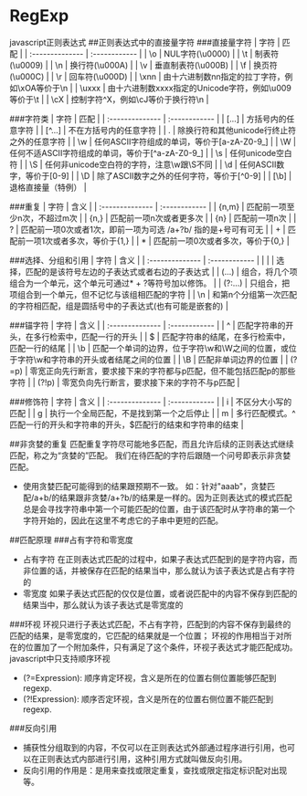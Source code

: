 # RegExp
javascript正则表达式
##正则表达式中的直接量字符
###直接量字符
| 字符 | 匹配 |
| :-------------- | :------------ |
| \o | NUL字符(\u0000) |
| \t | 制表符(\u0009) |
| \n | 换行符(\u000A) |
| \v | 垂直制表符(\u000B) |
| \f | 换页符(\u000C) |
| \r | 回车符(\u000D) |
| \xnn | 由十六进制数nn指定的拉丁字符，例如\xOA等价于\n |
| \uxxx | 由十六进制数xxxx指定的Unicode字符，例如\u009等价于\t |
| \cX | 控制字符^X，例如\cJ等价于换行符\n |
    
###字符类
| 字符 | 匹配 |
| :-------------- | :------------ |
| [...] | 方括号内的任意字符 |
| [^...] | 不在方括号内的任意字符 |
| . | 除换行符和其他unicode行终止符之外的任意字符 |
| \w | 任何ASCII字符组成的单词，等价于[a-zA-Z0-9_] |
| \W | 任何不适ASCII字符组成的单词，等价于[^a-zA-Z0-9_] |
| \s | 任何unicode空白符 |
| \S | 任何非unicode空白符的字符，注意\w跟\S不同 |
| \d | 任何ASCII数字，等价于[0-9] |
| \D | 除了ASCII数字之外的任何字符，等价于[^0-9] |
| [\b] | 退格直接量（特例） |

###重复
| 字符 | 含义 |
| :-------------- | :------------ |
| {n,m} | 匹配前一项至少n次，不超过m次 |
| {n,} | 匹配前一项n次或者更多次 |
| {n} | 匹配前一项n次 |
| ? | 匹配前一项0次或者1次，即前一项为可选  /a+?b/ 指的是+号可有可无 |
| + | 匹配前一项1次或者多次，等价于{1,} |
| * | 匹配前一项0次或者多次，等价于{0,} |

###选择、分组和引用
| 字符 | 含义 |
| :-------------- | :------------ |
| | | 选择，匹配的是该符号左边的子表达式或者右边的子表达式 |
| (...) | 组合，将几个项组合为一个单元，这个单元可通过* + ?等符号加以修饰。 |
| (?:...) | 只组合，把项组合到一个单元，但不记忆与该组相匹配的字符 |
| \n | 和第n个分组第一次匹配的字符相匹配，组是圆括号中的子表达式(也有可能是嵌套的) |		
				
###锚字符
| 字符 | 含义 |
| :-------------- | :------------ |
| ^ | 匹配字符串的开头，在多行检索中，匹配一行的开头 |
| $ | 匹配字符串的结尾，在多行检索中，匹配一行的结尾 |
| \b | 匹配一个单词的边界，位于字符\w和\W之间的位置，或位于字符\w和字符串的开头或者结尾之间的位置 |
| \B | 匹配非单词边界的位置 |
| (?=p) | 零宽正向先行断言，要求接下来的字符都与p匹配，但不能包括匹配p的那些字符 |
| (?!p) | 零宽负向先行断言，要求接下来的字符不与p匹配 |
				
###修饰符
| 字符 | 含义 |
| :-------------- | :------------ |
| i | 不区分大小写的匹配 |
| g | 执行一个全局匹配，不是找到第一个之后停止 |
| m | 多行匹配模式。^匹配一行的开头和字符串的开头，$匹配行的结束和字符串的结束 |

##非贪婪的重复
匹配重复字符尽可能地多匹配，而且允许后续的正则表达式继续匹配，称之为“贪婪的”匹配。
我们在待匹配的字符后跟随一个问号即表示非贪婪匹配。
* 使用贪婪匹配可能得到的结果跟预期不一致。
如：针对"aaab"，贪婪匹配/a+b/的结果跟非贪婪/a+?b/的结果是一样的。因为正则表达式的模式匹配总是会寻找字符串中第一个可能匹配的位置，由于该匹配时从字符串的第一个字符开始的，因此在这里不考虑它的子串中更短的匹配。


##匹配原理
###占有字符和零宽度
* 占有字符
在正则表达式匹配的过程中，如果子表达式匹配到的是字符内容，而非位置的话，并被保存在匹配的结果当中，那么就认为该子表达式是占有字符的
* 零宽度
如果子表达式匹配的仅仅是位置，或者说匹配中的内容不保存到匹配的结果当中，那么就认为该子表达式是零宽度的

###环视
环视只进行子表达式匹配，不占有字符，匹配到的内容不保存到最终的匹配的结果，是零宽度的，它匹配的结果就是一个位置；
环视的作用相当于对所在的位置加了一个附加条件，只有满足了这个条件，环视子表达式才能匹配成功。
javascript中只支持顺序环视
* (?=Expression):  顺序肯定环视，含义是所在的位置右侧位置能够匹配到regexp.
* (?!Expression):  顺序否定环视，含义是所在的位置右侧位置不能匹配到regexp.

###反向引用
* 捕获性分组取到的内容，不仅可以在正则表达式外部通过程序进行引用，也可以在正则表达式内部进行引用，这种引用方式就叫做反向引用。
* 反向引用的作用是：是用来查找或限定重复，查找或限定指定标识配对出现等。
